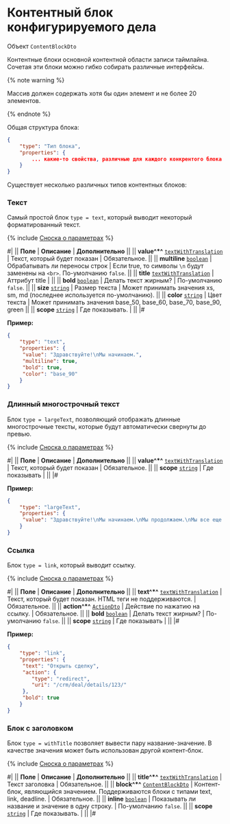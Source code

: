 # Контентный блок конфигурируемого дела

Объект `ContentBlockDto`

Контентные блоки основной контентной области записи таймлайна. Сочетая эти блоки можно гибко собирать различные интерфейсы.

{% note warning %}

Массив должен содержать хотя бы один элемент и не более 20 элементов.

{% endnote %}

Общая структура блока:

```json
{
    "type": "Тип блока",
    "properties": {
        ... какие-то свойства, различные для каждого конкрентого блока
    }
}
```

Существует несколько различных типов контентных блоков:

### Текст

Самый простой блок `type = text`, который выводит некоторый форматированный текст.

{% include [Сноска о параметрах](../../../../../../_includes/required.md) %}

#|
|| **Поле** | **Описание** | **Дополнительно** ||
|| **value^*^**
[`textWithTranslation`](./field-types.md) | Текст, который будет показан | Обязательное. ||
|| **multiline**
[`boolean`](../../../../data-types.md) | Обрабатывать ли переносы строк | Если true, то символы `\n` будут заменены на `<br>`. По-умолчанию `false`. ||
|| **title**
[`textWithTranslation`](./field-types.md) | Аттрибут title | ||
|| **bold**
[`boolean`](../../../../data-types.md) | Делать текст жирным? | По-умолчанию `false`. ||
|| **size**
[`string`](../../../../data-types.md) | Размер текста | Может принимать значения xs, sm, md (последнее используется по-умолчанию). ||
|| **color**
[`string`](../../../../data-types.md) | Цвет текста | Может принимать значения base_50, base_60, base_70, base_90, green ||
|| **scope**
[`string`](../../../../data-types.md) | Где показывать. | ||
|#

**Пример:**

```json
{
    "type": "text",
    "properties": {
     "value": "Здравствуйте!\nМы начинаем.",
     "multiline": true,
     "bold": true,
     "color": "base_90"
    }
}
```

### Длинный многострочный текст

Блок `type = largeText`, позволяющий отображать длинные многострочные тексты, которые будут автоматически свернуты до превью.

{% include [Сноска о параметрах](../../../../../../_includes/required.md) %}

#|
|| **Поле** | **Описание** | **Дополнительно** ||
|| **value^*^**
[`textWithTranslation`](./field-types.md) | Текст, который будет показан | Обязательное. ||
|| **scope**
[`string`](../../../../data-types.md) | Где показывать | ||
|#

**Пример:**

```json
{
    "type": "largeText",
    "properties": {
     "value": "Здравствуйте!\nМы начинаем.\nМы продолжаем.\nМы все еще работаем над этим.\nМы продолжаем.\nМы близки к результату.\nДо свидания."
    }
}
```

### Ссылка

Блок `type = link`, который выводит ссылку.

{% include [Сноска о параметрах](../../../../../../_includes/required.md) %}

#|
|| **Поле** | **Описание** | **Дополнительно** ||
|| **text^*^**
[`textWithTranslation`](./field-types.md) | Текст, который будет показан. HTML теги не поддерживаются. | Обязательное. ||
|| **action^*^**
[`ActionDto`](./action.md) | Действие по нажатию на ссылку. | Обязательное. ||
|| **bold**
[`boolean`](../../../../data-types.md) | Делать текст жирным? | По-умолчанию `false`. ||
|| **scope**
[`string`](../../../../data-types.md) | Где показывать | ||
|#

**Пример:**

```json
{
    "type": "link",
    "properties": {
     "text": "Открыть сделку",
     "action": {
        "type": "redirect",
        "uri": "/crm/deal/details/123/"
     },
     "bold": true
    }
}
```

### Блок с заголовком

Блок `type = withTitle` позволяет вывести пару название-значение. В качестве значения может быть использован другой контент-блок.

{% include [Сноска о параметрах](../../../../../../_includes/required.md) %}

#|
|| **Поле** | **Описание** | **Дополнительно** ||
|| **title^*^**
[`textWithTranslation`](./field-types.md) | Текст заголовка | Обязательное. ||
|| **block^*^**
[`ContentBlockDto`](#contentblockdto) | Контент-блок, являющийся значением. Поддерживаются блоки с типами text, link, deadline. | Обязательное. ||
|| **inline**
[`boolean`](../../../../data-types.md) | Показывать ли название и значение в одну строку. | По-умолчанию `false`. ||
|| **scope**
[`string`](../../../../data-types.md) | Где показывать. | ||
|#